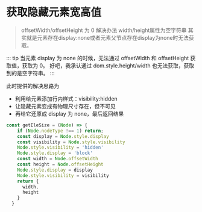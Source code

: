 # 获取隐藏元素宽高值

> offsetWidth/offsetHeight 为 0 解决办法
> width/height属性为空字符串
> 其实就是元素存在display:none或者元素父节点存在display为none时无法获取。

::: tip
当元素 display 为 none 的时候，无法通过 offsetWidth 和 offsetHeight 获取值，获取为 0。
好吧，我承认通过 dom.style.height/width 也无法获取，获取到的是空字符串。
:::

此时提供的解决思路为

- 利用给元素添加行内样式：visibility:hidden
- 让隐藏元素变成有物理尺寸存在，但不可见
- 再给它还原成 display 为 none，最后返回结果

``` js
const getEleSize = (Node) => {
    if (Node.nodeType !== 1) return;
    const display = Node.style.display
    const visibility = Node.style.visibility
    Node.style.visibility = 'hidden'
    Node.style.display = 'block'
    const width = Node.offsetWidth
    const height = Node.offsetHeight
    Node.style.display = display
    Node.style.visibility = visibility
    return {
      width,
      height
    }
  }
```